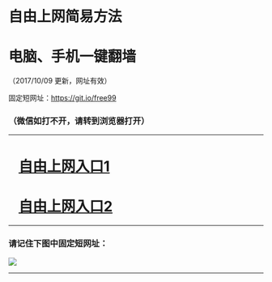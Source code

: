﻿# 自由上网简易方法

# 电脑、手机一键翻墙

（2017/10/09 更新，网址有效）

固定短网址：https://git.io/free99

### （微信如打不开，请转到浏览器打开）


***





# &nbsp;&nbsp; <a href="http://ft2678725489.fwq-tz-1001.info/fwqtz01.html?t=1009001864 " target="_blank">自由上网入口1</a>
# &nbsp;&nbsp; <a href="http://ft1745617919.fwq-tz-1002.info/fwqtz02.html?t=100900131995 " target="_blank">自由上网入口2</a>
***

### 请记住下图中固定短网址：

<img src="https://s3-us-west-2.amazonaws.com/fwq-1001/yjfq-20170905okok.png" /> 


***

